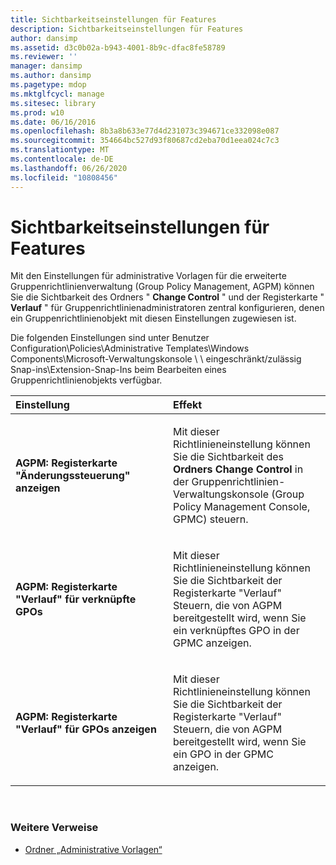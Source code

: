 ```yaml
---
title: Sichtbarkeitseinstellungen für Features
description: Sichtbarkeitseinstellungen für Features
author: dansimp
ms.assetid: d3c0b02a-b943-4001-8b9c-dfac8fe58789
ms.reviewer: ''
manager: dansimp
ms.author: dansimp
ms.pagetype: mdop
ms.mktglfcycl: manage
ms.sitesec: library
ms.prod: w10
ms.date: 06/16/2016
ms.openlocfilehash: 8b3a8b633e77d4d231073c394671ce332098e087
ms.sourcegitcommit: 354664bc527d93f80687cd2eba70d1eea024c7c3
ms.translationtype: MT
ms.contentlocale: de-DE
ms.lasthandoff: 06/26/2020
ms.locfileid: "10808456"
---
```

# Sichtbarkeitseinstellungen für Features


Mit den Einstellungen für administrative Vorlagen für die erweiterte Gruppenrichtlinienverwaltung (Group Policy Management, AGPM) können Sie die Sichtbarkeit des Ordners " **Change Control** " und der Registerkarte " **Verlauf** " für Gruppenrichtlinienadministratoren zentral konfigurieren, denen ein Gruppenrichtlinienobjekt mit diesen Einstellungen zugewiesen ist.

Die folgenden Einstellungen sind unter Benutzer Configuration\\Policies\\Administrative Templates\\Windows Components\\Microsoft-Verwaltungskonsole \ \ eingeschränkt/zulässig Snap-ins\\Extension-Snap-Ins beim Bearbeiten eines Gruppenrichtlinienobjekts verfügbar.

<table>
<colgroup>
<col width="50%" />
<col width="50%" />
</colgroup>
<thead>
<tr class="header">
<th align="left">Einstellung</th>
<th align="left">Effekt</th>
</tr>
</thead>
<tbody>
<tr class="odd">
<td align="left"><p><strong>AGPM: Registerkarte "Änderungssteuerung" anzeigen</strong></p></td>
<td align="left"><p>Mit dieser Richtlinieneinstellung können Sie die Sichtbarkeit des <strong> Ordners Change Control </strong> in der Gruppenrichtlinien-Verwaltungskonsole (Group Policy Management Console, GPMC) steuern.</p></td>
</tr>
<tr class="even">
<td align="left"><p><strong>AGPM: Registerkarte "Verlauf" für verknüpfte GPOs</strong></p></td>
<td align="left"><p>Mit dieser Richtlinieneinstellung können Sie die Sichtbarkeit der <strong> </strong> Registerkarte "Verlauf" Steuern, die von AGPM bereitgestellt wird, wenn Sie ein verknüpftes GPO in der GPMC anzeigen.</p></td>
</tr>
<tr class="odd">
<td align="left"><p><strong>AGPM: Registerkarte "Verlauf" für GPOs anzeigen</strong></p></td>
<td align="left"><p>Mit dieser Richtlinieneinstellung können Sie die Sichtbarkeit der <strong> </strong> Registerkarte "Verlauf" Steuern, die von AGPM bereitgestellt wird, wenn Sie ein GPO in der GPMC anzeigen.</p></td>
</tr>
</tbody>
</table>

 

### Weitere Verweise

-   [Ordner „Administrative Vorlagen“](administrative-templates-folder-agpm40.md)

 

 





